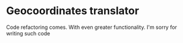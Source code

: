 # Geocoordinates translator
Code refactoring comes. With even greater functionality. I'm sorry for writing such code
